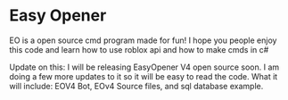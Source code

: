 # Easy Opener 
EO is a open source cmd program made for fun! I hope you people enjoy this code and learn how to use roblox api and how to make cmds in c#

Update on this:
I will be releasing EasyOpener V4 open source soon. I am doing a few more updates to it so it will be easy to read the code. 
What it will include: EOV4 Bot, EOv4 Source files, and sql database example.
